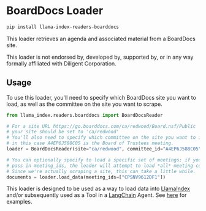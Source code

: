 # BoardDocs Loader

```bash
pip install llama-index-readers-boarddocs
```

This loader retrieves an agenda and associated material from a BoardDocs site.

This loader is not endorsed by, developed by, supported by, or in any way formally affiliated with Diligent Corporation.

## Usage

To use this loader, you'll need to specify which BoardDocs site you want to load,
as well as the committee on the site you want to scrape.

```python
from llama_index.readers.boarddocs import BoardDocsReader

# For a site URL https://go.boarddocs.com/ca/redwood/Board.nsf/Public
# your site should be set to 'ca/redwood'
# You'll also need to specify which committee on the site you want to index,
# in this case A4EP6J588C05 is the Board of Trustees meeting.
loader = BoardDocsReader(site="ca/redwood", committee_id="A4EP6J588C05")

# You can optionally specify to load a specific set of meetings; if you don't
# pass in meeting_ids, the loader will attempt to load *all* meeting content.
# Since we're actually scraping a site, this can take a little while.
documents = loader.load_data(meeting_ids=["CPSNV9612DF1"])
```

This loader is designed to be used as a way to load data into [LlamaIndex](https://github.com/run-llama/llama_index/tree/main/llama_index) and/or subsequently used as a Tool in a [LangChain](https://github.com/hwchase17/langchain) Agent. See [here](https://github.com/emptycrown/llama-hub/tree/main) for examples.
